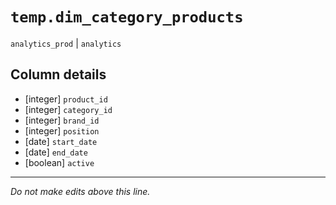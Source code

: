 # `temp.dim_category_products`
`analytics_prod` | `analytics`

## Column details
* [integer]   `product_id`
* [integer]   `category_id`
* [integer]   `brand_id`
* [integer]   `position`
* [date]      `start_date`
* [date]      `end_date`
* [boolean]   `active`

-------------------------------------------------------------------------------
*Do not make edits above this line.*
